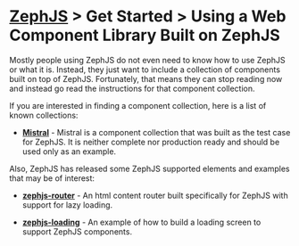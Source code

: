 # [ZephJS](../README.md) > Get Started > Using a Web Component Library Built on ZephJS

Mostly people using ZephJS do not even need to know how to use ZephJS or what it is.  Instead, they just want to include a collection of components built on top of ZephJS.  Fortunately, that means they can stop reading now and instead go read the instructions for that component collection.

If you are interested in finding a component collection, here is a list of known collections:

 - **[Mistral](https://github.com/awesomeeng/zephjs-mistral)** - Mistral is a component collection that was built as the test case for ZephJS.  It is neither complete nor production ready and should be used only as an example.

Also, ZephJS has released some ZephJS supported elements and examples that may be of interest:

 - **[zephjs-router](https://github.com/awesomeeng/zephjs-router)** - An html content router built specifically for ZephJS with support for lazy loading.

 - **[zephjs-loading](https://github.com/awesomeeng/zephjs-loading)** - An example of how to build a loading screen to support ZephJS components.
